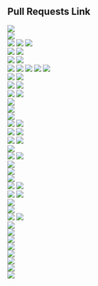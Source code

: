 ## Pull Requests Link
<div><a href="https://github.com/daeryun/center_mng/compare/main...develop" target="_blank"><img src="https://img.shields.io/badge/관리자-red"/></a></div>
<div><a href="https://github.com/daeryun/daeryun-homepage/compare/main...develop" target="_blank"><img src="https://img.shields.io/badge/대표-blue"/></a></div>

<div>
  <a href="https://github.com/daeryun/group-detective-2024/compare/main...develop" target="_blank"><img src="https://img.shields.io/badge/2024 형사-9cf"/></a>
  <a href="https://github.com/daeryun/center_detective/compare/main...develop" target="_blank"><img src="https://img.shields.io/badge/형사-9cf"/></a>
  <a href="https://github.com/daeryun/center_election/compare/main...develop" target="_blank"><img src="https://img.shields.io/badge/선거대응-9cf"/></a>
</div>

<div>
  <a href="https://github.com/daeryun/group-assault-2024/compare/main...develop" target="_blank"><img src="https://img.shields.io/badge/2024 성범죄-ff69b4"/></a>
  <a href="https://github.com/daeryun/center_assault/compare/main...develop" target="_blank"><img src="https://img.shields.io/badge/성범죄-ff69b4"/></a>
</div>
<div>
  <a href="https://github.com/daeryun/group-school-2024/compare/main...develop" target="_blank"><img src="https://img.shields.io/badge/2024 학교폭력-brightgreen"/></a>
  <a href="https://github.com/daeryun/center_school/compare/main...develop" target="_blank"><img src="https://img.shields.io/badge/학교-brightgreen"/></a>
</div>

<div>
  <a href="https://github.com/daeryun/group-comp-2024/compare/main...develop" target="_blank"><img src="https://img.shields.io/badge/2024 기업법무-yellow"/></a>
  <a href="https://github.com/daeryun/center-comp-asset-2024/compare/main...develop" target="_blank"><img src="https://img.shields.io/badge/자산운용-yellow"/></a>
  <a href="https://github.com/daeryun/center-comp-personnel-2024/compare/main...develop" target="_blank"><img src="https://img.shields.io/badge/인사노무-yellow"/></a>
  <a href="https://github.com/daeryun/center-comp-regener-2024/compare/main...develop" target="_blank"><img src="https://img.shields.io/badge/기업회파-yellow"/></a>
  <a href="https://github.com/daeryun/center_comp/compare/main...develop" target="_blank"><img src="https://img.shields.io/badge/(구)기업-yellow"/></a>
</div>

<div>
  <a href="https://github.com/daeryun/group-divorce-2024/compare/main...develop" target="_blank"><img src="https://img.shields.io/badge/2024 이혼-red"/></a>
  <a href="https://github.com/daeryun/center_divorce/compare/main...develop" target="_blank"><img src="https://img.shields.io/badge/(구)이혼-red"/></a>
</div>
<div>
  <a href="https://github.com/daeryun/group-inherit-2024/compare/main...develop" target="_blank"><img src="https://img.shields.io/badge/2024 상속-orange"/></a>
  <a href="https://github.com/daeryun/center_inherit/compare/main...develop" target="_blank"><img src="https://img.shields.io/badge/상속-orange"/></a>
</div>
<div>
  <a href="https://github.com/daeryun/group-estate-2024/compare/main...develop" target="_blank"><img src="https://img.shields.io/badge/2024 부동산-yellowgreen"/></a>
  <a href="https://github.com/daeryun/center_estate/compare/main...develop" target="_blank"><img src="https://img.shields.io/badge/부동산-yellowgreen"/></a>
</div>
<div><a href="https://github.com/daeryun/center_compensation/compare/main...develop" target="_blank"><img src="https://img.shields.io/badge/민사-green"/></a></div>
<div><a href="https://github.com/daeryun/center_administration/compare/main...develop" target="_blank"><img src="https://img.shields.io/badge/행정-blueviolet"/></a></div>
<div><a href="https://github.com/daeryun/center_regener/compare/main...develop" target="_blank"><img src="https://img.shields.io/badge/회생파산-blue"/></a></div>
<div>
  <a href="https://github.com/daeryun/group-labor-2024/compare/main...develop" target="_blank"><img src="https://img.shields.io/badge/2024 노동산재-ed0086"/></a>
  <a href="https://github.com/daeryun/center_labor/compare/main...develop" target="_blank"><img src="https://img.shields.io/badge/노동산재-ed0086"/></a>
</div>
<div>
  <a href="https://github.com/daeryun/group-discovery-2024/compare/main...develop" target="_blank"><img src="https://img.shields.io/badge/2024 증거조사-5c221f"/></a>
  <a href="https://github.com/daeryun/center_discovery/compare/main...develop" target="_blank"><img src="https://img.shields.io/badge/(구)증거조사-5c221f"/></a>
</div>

<div>
  <a href="https://github.com/daeryun/group-tax-2024/compare/main...develop" target="_blank"><img src="https://img.shields.io/badge/2024 조세-black"/></a>
  <a href="https://github.com/daeryun/center_tax/compare/main...develop" target="_blank"><img src="https://img.shields.io/badge/(구)조세-black"/></a>
</div>
<div><a href="https://github.com/daeryun/group-accounting-2024/compare/main...develop" target="_blank"><img src="https://img.shields.io/badge/2024 회계감리-685436"/></a></div>
<div>
  <a href="https://github.com/daeryun/group-drug-2024/compare/main...develop" target="_blank"><img src="https://img.shields.io/badge/2024 마약-fa8072"/></a>
  <a href="https://github.com/daeryun/center_drug/compare/main...develop" target="_blank"><img src="https://img.shields.io/badge/(구)마약-fa8072"/></a>
</div>
<div><a href="https://github.com/daeryun/center_iprs/compare/main...develop" target="_blank"><img src="https://img.shields.io/badge/지재권-skyblue"/></a></div>
<div><a href="https://github.com/daeryun/center_finance/compare/main...develop" target="_blank"><img src="https://img.shields.io/badge/금융-magenta"/></a></div>
<div><a href="https://github.com/daeryun/center_military/compare/main...develop" target="_blank"><img src="https://img.shields.io/badge/군형사-556B2F"/></a></div>
<div>
  <a href="https://github.com/daeryun/group-medical-2024/compare/main...develop" target="_blank"><img src="https://img.shields.io/badge/2024 의료-white"/></a>
  <a href="https://github.com/daeryun/center_medical/compare/main...develop" target="_blank"><img src="https://img.shields.io/badge/(구)의료-white"/></a>
</div>
<div>
  <a href="https://github.com/daeryun/group-traffic-2024/compare/main...develop" target="_blank"><img src="https://img.shields.io/badge/2024 음주교통사고-fae100"/></a>
  <a href="https://github.com/daeryun/center_traffic/compare/main...develop" target="_blank"><img src="https://img.shields.io/badge/(구)음주교통사고-fae100"/></a>
</div>
<div><a href="https://github.com/daeryun/center_international/compare/main...develop" target="_blank"><img src="https://img.shields.io/badge/국제소송-FFD9FA"/></a></div>
<div><a href="https://github.com/daeryun/center_mergers/compare/main...develop" target="_blank"><img src="https://img.shields.io/badge/M&A-F2CB61"/></a></div>
<div>
  <a href="https://github.com/daeryun/group-consulting-2024/compare/main...develop" target="_blank"><img src="https://img.shields.io/badge/2024 상담-red"/></a>
  <a href="https://github.com/daeryun/center_consulting/compare/main...develop" target="_blank"><img src="https://img.shields.io/badge/(구)상담-red"/></a>
</div>
<div>
  <a href="https://github.com/daeryun/group-entertainment-2024/compare/main...develop" target="_blank"><img src="https://img.shields.io/badge/2024 엔터스포츠-6B66FF"/></a>
</div>
<div>
  <a href="https://github.com/daeryun/group-trade-2024/compare/main...develop" target="_blank"><img src="https://img.shields.io/badge/2024 공정거래-D9418C"/></a>
</div>
<div><a href="https://github.com/daeryun/center_seoul/compare/main...develop" target="_blank"><img src="https://img.shields.io/badge/서울본부-133567"/></a></div>

<div><a href="https://github.com/daeryun/daeryun-career/compare/main...develop" target="_blank"><img src="https://img.shields.io/badge/채용-blue"/></a></div>

<div><a href="https://github.com/daeryun/daeryunlaw.co.kr/compare/main...develop" target="_blank"><img src="https://img.shields.io/badge/슈퍼로이어스-lightgrey"/></a></div>
<div><a href="https://github.com/daeryun/app_front/compare/main...develop" target="_blank"><img src="https://img.shields.io/badge/앱-BFFF00"/></a></div>
<div><a href="https://github.com/daeryun/lawfirm/compare/main...develop" target="_blank"><img src="https://img.shields.io/badge/이지스-F0F8FF"/></a></div>
<div><a href="https://github.com/daeryun/generative_ai/compare/main...develop" target="_blank" style="color:#FFF"><img src="https://img.shields.io/badge/AI 대륜-DC143C"/></a></div>


